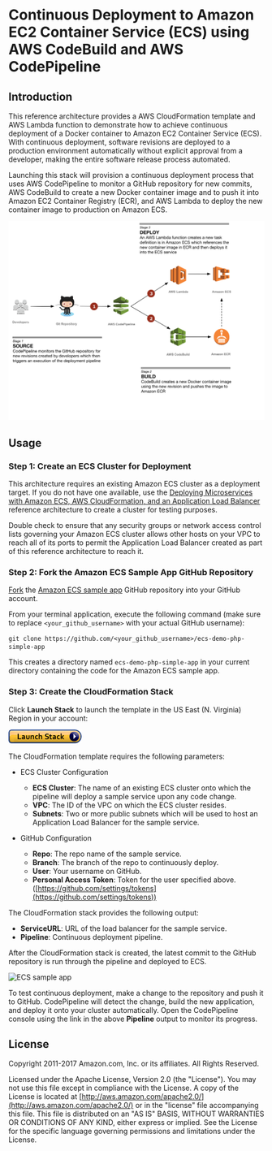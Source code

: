 # Continuous Deployment to Amazon EC2 Container Service (ECS) using AWS CodeBuild and AWS CodePipeline

## Introduction

This reference architecture provides a AWS CloudFormation template and AWS Lambda function to demonstrate how to achieve continuous deployment of a Docker container to Amazon EC2 Container Service (ECS). With continuous deployment, software revisions are deployed to a production environment automatically without explicit approval from a developer, making the entire software release process automated.

Launching this stack will provision a continuous deployment process that uses AWS CodePipeline to monitor a GitHub repository for new commits, AWS CodeBuild to create a new Docker container image and to push it into Amazon EC2 Container Registry (ECR), and AWS Lambda to deploy the new container image to production on Amazon ECS.

![](images/architecture.png)

## Usage

### Step 1: Create an ECS Cluster for Deployment

This architecture requires an existing Amazon ECS cluster as a deployment target. If you do not have one available, use the [Deploying Microservices with Amazon ECS, AWS CloudFormation, and an Application Load Balancer][ecs-cfn-refarch] reference architecture to create a cluster for testing purposes.

Double check to ensure that any security groups or network access control lists governing your Amazon ECS cluster allows other hosts on your VPC to reach all of its ports to permit the Application Load Balancer created as part of this reference architecture to reach it.

### Step 2: Fork the Amazon ECS Sample App GitHub Repository

[Fork](https://help.github.com/articles/fork-a-repo/) the [Amazon ECS sample app](https://github.com/awslabs/ecs-demo-php-simple-app) GitHub repository into your GitHub account.

From your terminal application, execute the following command (make sure to replace `<your_github_username>` with your actual GitHub username):

```console
git clone https://github.com/<your_github_username>/ecs-demo-php-simple-app
```

This creates a directory named `ecs-demo-php-simple-app` in your current directory containing the code for the Amazon ECS sample app.

### Step 3: Create the CloudFormation Stack

Click **Launch Stack** to launch the template in the US East (N. Virginia) Region in your account:

[![Launch ECS Continuous Deployment into North Virginia with CloudFormation](images/cloudformation-launch-stack.png)](https://console.aws.amazon.com/cloudformation/home?region=us-east-1#/stacks/new?stackName=ecs-refarch-cd&templateURL=https://s3.amazonaws.com/ecs-refarch/ecs-refarch-continuous-deployment.yaml)

The CloudFormation template requires the following parameters:

- ECS Cluster Configuration
  - **ECS Cluster**: The name of an existing ECS cluster onto which the pipeline will deploy a sample service upon any code change.
  - **VPC**: The ID of the VPC on which the ECS cluster resides.
  - **Subnets**: Two or more public subnets which will be used to host an Application Load Balancer for the sample service.

- GitHub Configuration
  - **Repo**: The repo name of the sample service.
  - **Branch**: The branch of the repo to continuously deploy.
  - **User**: Your username on GitHub.
  - **Personal Access Token**: Token for the user specified above. ([https://github.com/settings/tokens](https://github.com/settings/tokens))

The CloudFormation stack provides the following output:

- **ServiceURL**: URL of the load balancer for the sample service.
- **Pipeline**: Continuous deployment pipeline.

After the CloudFormation stack is created, the latest commit to the GitHub repository is run through the pipeline and deployed to ECS.

![ECS sample app](http://docs.aws.amazon.com/AmazonECS/latest/developerguide/images/simple-php-app.png)

To test continuous deployment, make a change to the repository and push it to GitHub. CodePipeline will detect the change, build the new application, and deploy it onto your cluster automatically. Open the CodePipeline console using the link in the above **Pipeline** output to monitor its progress.

## License

Copyright 2011-2017 Amazon.com, Inc. or its affiliates. All Rights Reserved.

Licensed under the Apache License, Version 2.0 (the "License"). You may not use this file except in compliance with the License. A copy of the License is located at [http://aws.amazon.com/apache2.0/](http://aws.amazon.com/apache2.0/) or in the "license" file accompanying this file. This file is distributed on an "AS IS" BASIS, WITHOUT WARRANTIES OR CONDITIONS OF ANY KIND, either express or implied. See the License for the specific language governing permissions and limitations under the License.

[ecs-cfn-refarch]: https://github.com/awslabs/ecs-refarch-cloudformation:!o
